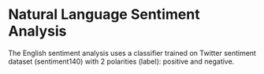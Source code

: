 # Natural Language Sentiment Analysis

The English sentiment analysis uses a classifier trained on Twitter sentiment dataset (sentiment140) with 2 polarities (label): positive and negative.

